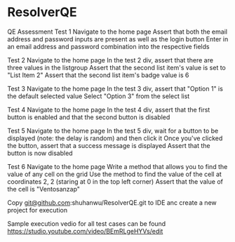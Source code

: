 # ResolverQE
QE Assessment
Test 1
Navigate to the home page
Assert that both the email address and password inputs are present as well as the login button
Enter in an email address and password combination into the respective fields

Test 2
Navigate to the home page
In the test 2 div, assert that there are three values in the listgroup
Assert that the second list item's value is set to "List Item 2"
Assert that the second list item's badge value is 6

Test 3
Navigate to the home page
In the test 3 div, assert that "Option 1" is the default selected value
Select "Option 3" from the select list

Test 4
Navigate to the home page
In the test 4 div, assert that the first button is enabled and that the second button is disabled

Test 5
Navigate to the home page
In the test 5 div, wait for a button to be displayed (note: the delay is random) and then click it
Once you've clicked the button, assert that a success message is displayed
Assert that the button is now disabled

Test 6
Navigate to the home page
Write a method that allows you to find the value of any cell on the grid
Use the method to find the value of the cell at coordinates 2, 2 (staring at 0 in the top left corner)
Assert that the value of the cell is "Ventosanzap"

Copy git@github.com:shuhanwu/ResolverQE.git to IDE anc create a new project for execution

Sample execution vedio for all test cases can be found https://studio.youtube.com/video/BEmRLgeHYVs/edit
